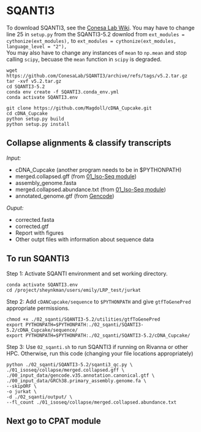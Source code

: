 # SQANTI3 <br />
To download SQANTI3, see the [Conesa Lab Wiki](https://github.com/ConesaLab/SQANTI3/wiki/Dependencies-and-installation).
You may have to change line 25 in `setup.py` from the SQANTI3-5.2 downlod from `ext_modules = cythonize(ext_modules),` to `ext_modules = cythonize(ext_modules, language_level = "2"),` <br />
You may also have to change any instances of `mean` to `np.mean` and stop calling `scipy`, becuase the `mean` function in `scipy` is degraded. <br />
```
wget https://github.com/ConesaLab/SQANTI3/archive/refs/tags/v5.2.tar.gz
tar -xvf v5.2.tar.gz
cd SQANTI3-5.2
conda env create -f SQANTI3.conda_env.yml
conda activate SQANTI3.env

git clone https://github.com/Magdoll/cDNA_Cupcake.git
cd cDNA_Cupcake
python setup.py build
python setup.py install
```

## Collapse alignments & classify transcripts <br />
_Input:_ <br />
- cDNA_Cupcake (another program needs to be in $PYTHONPATH) <br />
- merged.collapsed.gff (from [01_Iso-Seq module](https://github.com/efwatts/LRP_Troubleshooting/tree/main/01_Iso-Seq)) <br />
- assembly_genome.fasta <br />
- merged.collapsed.abundance.txt (from [01_Iso-Seq module](https://github.com/efwatts/LRP_Troubleshooting/tree/main/01_Iso-Seq)) <br />
- annotated_genome.gtf (from [Gencode](https://www.gencodegenes.org/)) <br />

_Ouput:_ <br />
- corrected.fasta
- corrected.gtf
- Report with figures
- Other outpt files with information about sequence data

## To run SQANTI3
Step 1: Activate SQANTI environment and set working directory. <br />
```
conda activate SQANTI3.env
cd /project/sheynkman/users/emily/LRP_test/jurkat
```
Step 2: Add `cDANCupcake/sequence` to `$PYTHONPATH` and give `gtfToGenePred` appropriate permissions. <br />
```
chmod +x ./02_sqanti/SQANTI3-5.2/utilities/gtfToGenePred
export PYTHONPATH=$PYTHONPATH:./02_sqanti/SQANTI3-5.2/cDNA_Cupcake/sequence/
export PYTHONPATH=$PYTHONPATH:./02_sqanti/SQANTI3-5.2/cDNA_Cupcake/
```
Step 3: Use `02_sqanti.sh` to run SQANTI3 if running on Rivanna or other HPC. Otherwise, run this code (changing your file locations appropriately) <br />
```
python ./02_sqanti/SQANTI3-5.2/sqanti3_qc.py \
./01_isoseq/collapse/merged.collapsed.gff \
./00_input_data/gencode.v35.annotation.canonical.gtf \
./00_input_data/GRCh38.primary_assembly.genome.fa \
--skipORF \
-o jurkat \
-d ./02_sqanti/output/ \
--fl_count ./01_isoseq/collapse/merged.collapsed.abundance.txt
```

## Next go to CPAT module

